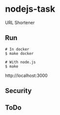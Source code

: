 # nodejs-task
URL Shortener

## Run

```
# In docker
$ make docker

# With node.js
$ make
```

http://localhost:3000


## Security

## ToDo
